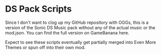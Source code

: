 # DS Pack Scripts

Since I don't want to clog up my GitHub repository with OGGs, this is a version of the Sonic DS Music pack without any of the actual music or the mod.json. You can find the full version on GameBanana here.

Expect to see these scripts eventually get partially merged into Even More Themes or spun off into their own mod.
